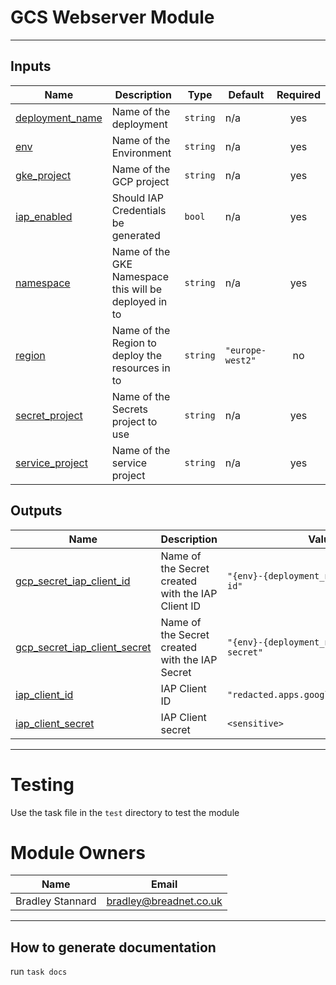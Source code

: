 
# GCS Webserver Module


---

## Inputs

| Name | Description | Type | Default | Required |
|------|-------------|------|---------|:--------:|
| <a name="input_deployment_name"></a> [deployment\_name](#input\_deployment\_name) | Name of the deployment | `string` | n/a | yes |
| <a name="input_env"></a> [env](#input\_env) | Name of the Environment | `string` | n/a | yes |
| <a name="input_gke_project"></a> [gke\_project](#input\_gke\_project) | Name of the GCP project | `string` | n/a | yes |
| <a name="input_iap_enabled"></a> [iap\_enabled](#input\_iap\_enabled) | Should IAP Credentials be generated | `bool` | n/a | yes |
| <a name="input_namespace"></a> [namespace](#input\_namespace) | Name of the GKE Namespace this will be deployed in to | `string` | n/a | yes |
| <a name="input_region"></a> [region](#input\_region) | Name of the Region to deploy the resources in to | `string` | `"europe-west2"` | no |
| <a name="input_secret_project"></a> [secret\_project](#input\_secret\_project) | Name of the Secrets project to use | `string` | n/a | yes |
| <a name="input_service_project"></a> [service\_project](#input\_service\_project) | Name of the service project | `string` | n/a | yes |

## Outputs

| Name | Description | Value | Sensitive |
|------|-------------|-------|:---------:|
| <a name="output_gcp_secret_iap_client_id"></a> [gcp\_secret\_iap\_client\_id](#output\_gcp\_secret\_iap\_client\_id) | Name of the Secret created with the IAP Client ID | `"{env}-{deployment_name}-iap-client-id"` | no |
| <a name="output_gcp_secret_iap_client_secret"></a> [gcp\_secret\_iap\_client\_secret](#output\_gcp\_secret\_iap\_client\_secret) | Name of the Secret created with the IAP Secret | `"{env}-{deployment_name}-iap-client-secret"` | no |
| <a name="output_iap_client_id"></a> [iap\_client\_id](#output\_iap\_client\_id) | IAP Client ID | `"redacted.apps.googleusercontent.com"` | no |
| <a name="output_iap_client_secret"></a> [iap\_client\_secret](#output\_iap\_client\_secret) | IAP Client secret | `<sensitive>` | yes |


---

# Testing

Use the task file in the `test` directory to test the module

# Module Owners

| Name             | Email                                                                                                                                                                                                             |
|------------------|-----------------------------------------------------------------|
| Bradley Stannard | [bradley@breadnet.co.uk](mailto:bradley@breadnet.co.uk) |

---


## How to generate documentation

run `task docs`
